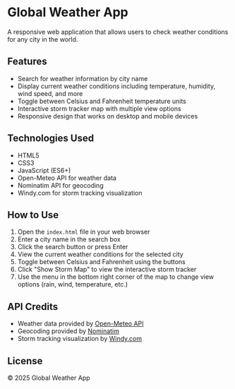 # Global Weather App

A responsive web application that allows users to check weather conditions for any city in the world.

## Features

- Search for weather information by city name
- Display current weather conditions including temperature, humidity, wind speed, and more
- Toggle between Celsius and Fahrenheit temperature units
- Interactive storm tracker map with multiple view options
- Responsive design that works on desktop and mobile devices

## Technologies Used

- HTML5
- CSS3
- JavaScript (ES6+)
- Open-Meteo API for weather data
- Nominatim API for geocoding
- Windy.com for storm tracking visualization

## How to Use

1. Open the `index.html` file in your web browser
2. Enter a city name in the search box
3. Click the search button or press Enter
4. View the current weather conditions for the selected city
5. Toggle between Celsius and Fahrenheit using the buttons
6. Click "Show Storm Map" to view the interactive storm tracker
7. Use the menu in the bottom right corner of the map to change view options (rain, wind, temperature, etc.)

## API Credits

- Weather data provided by [Open-Meteo API](https://open-meteo.com/)
- Geocoding provided by [Nominatim](https://nominatim.openstreetmap.org/)
- Storm tracking visualization by [Windy.com](https://www.windy.com/)

## License

© 2025 Global Weather App
